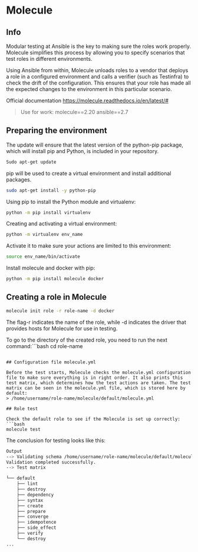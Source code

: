 # Molecule

## Info

Modular testing at Ansible is the key to making sure the roles work properly. Molecule simplifies this process by allowing you to specify scenarios that test roles in different environments.

Using Ansible from within, Molecule unloads roles to a vendor that deploys a role in a configured environment and calls a verifier (such as Testinfra) to check the drift of the configuration. This ensures that your role has made all the expected changes to the environment in this particular scenario.


> 
Official documentation 
https://molecule.readthedocs.io/en/latest/#

> Use for work:
molecule==2.20
ansible==2.7

## Preparing the environment

The update will ensure that the latest version of the python-pip package, which will install pip and Python, is included in your repository.

```bash
Sudo apt-get update
``` 

pip will be used to create a virtual environment and install additional packages.

```bash
sudo apt-get install -y python-pip
```

Using pip to install the Python module and virtualenv:

```bash
python -m pip install virtualenv
```

Creating and activating a virtual environment:
```bash
python -m virtualenv env_name
```

Activate it to make sure your actions are limited to this environment:
```bash
source env_name/bin/activate
```

Install molecule and docker with pip:
```bash
python -m pip install molecule docker
```

## Creating a role in Molecule
```bash
molecule init role -r role-name -d docker
```
The flag-r indicates the name of the role, while -d indicates the driver that provides hosts for Molecule for use in testing.

To go to the directory of the created role, you need to run the next command:```bash
cd role-name
```

## Configuration file molecule.yml

Before the test starts, Molecule checks the molecule.yml configuration file to make sure everything is in right order. It also prints this test matrix, which determines how the test actions are taken. The test matrix can be seen in the molecule.yml file, which is stored here by default:
> /home/username/role-name/molecule/default/molecule.yml

## Role test

Check the default role to see if the Molecule is set up correctly:
```bash
molecule test
```
The conclusion for testing looks like this:
```bash
Output
--> Validating schema /home/username/role-name/molecule/default/molecule.yml.
Validation completed successfully.
--> Test matrix

└── default
    ├── lint
    ├── destroy
    ├── dependency
    ├── syntax
    ├── create
    ├── prepare
    ├── converge
    ├── idempotence
    ├── side_effect
    ├── verify
    └── destroy
...
```
